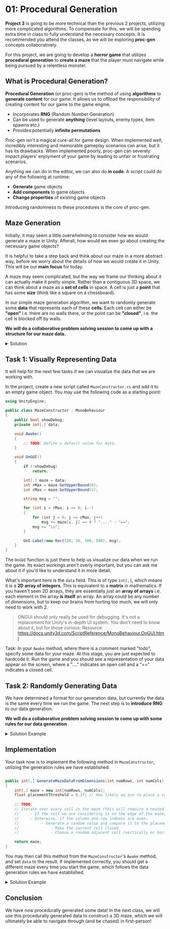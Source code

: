 # 01: Procedural Generation

**Project 3** is going to be more technical than the previous 2 projects, utilizing more complicated algorithms. To compensate for this, we will be spending extra time in class to fully understand the necessary concepts. It is recommended you attend the classes, as we will be exploring **proc-gen** concepts collaboratively.

For this project, we are going to develop a **horror game** that utilizes **procedural generation** to **create a maze** that the player must navigate while being pursued by a relentless monster.

## What is Procedural Generation?

**Procedural Generation** (or proc-gen) is the method of using **algorithms** to **generate content** for our game. It allows us to offload the responsibility of creating content for our game to the game engine.

- Incorporates **RNG** (Random Number Generation)
- Can be used to generate **anything** (level layouts, enemy types, item spawns etc.)
- Provides potentially **infinite permutations**

Proc-gen isn't a magical cure-all for game design. When implemented well, incredibly interesting and memorable gameplay scenarios can arise, but it has its drawbacks. When implemented poorly, proc-gen can severely impact players' enjoyment of your game by leading to unfair or frustrating scenarios.

Anything we can do in the editor, we can also do **in code**.
A script could do any of the following at runtime:

- **Generate** game objects
- **Add components** to game objects
- **Change properties** of existing game objects

Introducing randomness to these procedures is the core of proc-gen.

## Maze Generation

Initially, it may seem a little overwhelming to consider how we would generate a maze in Unity. Afterall, how would we even go about creating the necessary game objects?

It is helpful to take a step back and think about our maze in a more abstract way, before we worry about the details of how we would create it in Unity. This will be our **main focus** for today.

A maze may seem complicated, but the way we frame our thinking about it can actually make it pretty simple. Rather than a contiguous 3D space, we can think about a maze as a **set of cells** in space. A cell is just a **point** that has some **size** (think like a square on a chessboard).

In our simple maze generation algorithm, we want to randomly generate some **data** that represents each of these **cells**. Each cell can either be **"open"** i.e. there are no walls there, or the point can be **"closed"**, i.e. the cell is blocked off by walls.

**We will do a collaborative problem solving session to come up with a structure for our maze data.**

<details>
<summary>Solution</summary>

Our data should be structured as a matrix of **binary values**, where the value `0` represents an open cell, and the value `1` represents a closed cell.

e.g.

```csharp

1 1 1 1
1 0 0 1
1 1 1 1

1 1 1 1 1 1 1
1 0 1 1 0 0 1
1 0 0 0 0 0 1
1 1 1 1 1 1 1

```

You can likely already see how these matrices resemble a maze: The closed cells marked `1` represent the walls of the maze, and the open cells marked `0` represent a path that we could navigate.

</details>


## Task 1: Visually Representing Data

It will help for the next few tasks if we can visualize the data that we are working with.

In the project, create a new script called `MazeConstructor.cs` and add it to an empty game object. You may use the following code as a starting point:

```csharp
using UnityEngine;

public class MazeConstructor : MonoBehaviour
{
    public bool showDebug;
    private int[,] data;

    void Awake()
    {
        // TODO: Define a default value for data.
    }

    void OnGUI()
    {
        if (!showDebug)
            return;

        int[,] maze = data;
        int rMax = maze.GetUpperBound(0);
        int cMax = maze.GetUpperBound(1);

        string msg = "";

        for (int i = rMax; i >= 0; i--)
        {
            for (int j = 0; j <= cMax; j++)
                msg += maze[i, j] == 0 ? "...." : "==";
            msg += "\n";
        }

        GUI.Label(new Rect(20, 20, 500, 500), msg);
    }
}

```

The `OnGUI` function is just there to help us visualize our data when we run the game. Its exact workings aren't overly important, but you can ask me about it if you'd like to understand it in more detail.

What's important here is the `data` field. This is of type `int[,]`, which means it is a **2D array of integers**. This is equivalent to a **matrix** in mathematics. If you haven't seen 2D arrays, they are essentially just an **array of arrays** i.e. each element in the array **is itself** an array. An array could be any number of dimensions, but to keep our brains from hurting too much, we will only need to work with 2.

> ONGUI should only really be used for debugging. It's not a replacement for Unity's in-depth UI system. You don't need to know about it, but for those curious:
> Resource: <https://docs.unity3d.com/ScriptReference/MonoBehaviour.OnGUI.html>

Task: In your `Awake` method, where there is a comment marked "todo", specify some data for your maze. At this stage, you are just expected to hardcode it. Run the game and you should see a representation of your data appear on the screen, where a "...." indicates an open cell and a "==" indicates a closed cell.


## Task 2: Randomly Generating Data

We have determined a format for our generation data, but currently the data is the same every time we run the game. The next step is to **introduce RNG** to our data generation.

**We will do a collaborative problem solving session to come up with some rules for our data generation**


<details> 
<summary>Solution Example</summary>

We will use the following rules when generating our data:

- Our data matrix can be of **variable width and height**
- Every cell on the edge of the matrix should be **"closed"**
- Every cell with an **even** x and y co-ordinate will have a **chance** of being **closed**.
- If an even cell is **closed**, another **adjacent** cell (not diagonally) will also be **closed**.

There are more sophisticated methods of generating mazes (if you want to do some reading outside of class, check out the resource below. It references a lot of computer science concepts), but this algorithm will suffice for our simple game.

> Resource: <https://en.wikipedia.org/wiki/Maze_generation_algorithm>

</details>

## Implementation

Your task now is to implement the following method in `MazeConstructor`, utilizing the generation rules we have established:

```csharp

public int[,] GenerateMazeDataFromDimensions(int numRows, int numCols)
{
    int[,] maze = new int[numRows, numCols];
    float placementThreshold = 0.1f; // How likely we are to place a cell (0.1 == a 90% chance)
    
    // TODO:
    // Iterate over every cell in the maze (this will require a nested for loop)
    //     - If the cell we are considering is on the edge of the maze, make it closed (i.e. set the value in the matrix to 1)
    //     - Otherwise, if the column and row indexes are even:
    //          - Generate a random value and compare it to the placement threshold. If it exceeds the threshold:
    //              - Make the current cell closed
    //              - Choose a random adjacent cell (vertically or horizontally, not diagonally) and also set it to closed.

    return maze;
}
```

You may then call this method from the `MazeConstructor`'s `Awake` method, and set `data` to the result. If implemented correctly, you should get a different maze every time you start the game, which follows the data generation rules we have established.

<details>
<summary>Solution Example</summary>

```csharp

public int[,] GenerateMazeDataFromDimensions(int numRows, int numCols)
    {
        int[,] maze = new int[numRows, numCols];
        float placementThreshold = 0.1f; // How likely we are to place a cell (0.1 == a 90% chance).

        for (var x = 0; x < numRows; x++) // Iterate over columns.
        {
            for (var y = 0; y < numCols; y++) // Iterate over rows.
            {
                if (x == 0 || y == 0 || x == numRows - 1 || y == numCols - 1) // If we're on an edge...
                {
                    maze[x, y] = 1; // Close this cell.
                }
                else if (x % 2 == 0 && y % 2 == 0) // Otherwise, if row and col are even...
                {
                    if (Random.value > placementThreshold) // ...and we pass the placement threshold...
                    {
                        maze[x, y] = 1; // Close this cell.

                        // Pick an offset value (either 1 or -1).
                        int delta = Random.value > 0.5f ? -1 : 1;
                        // Define an offset vector [x,y].
                        int[] offset = new int[2];
                        // Decide whether to apply the offset value to x or y. (0 == x, 1 == y)
                        int offsetIndex = Random.value > 0.5f ? 0 : 1;
                        offset[offsetIndex] = delta;

                        // Close the adjacent cell.
                        maze[x + offset[0], y + offset[1]] = 1;
                    }
                }
            }
        }

        return maze;
    }

```

This code can be made more concise, but it is written out a little verbosely here to better explain what's happening.

</details>

## Conclusion

We have now procedurally generated some data! In the next class, we will use this procedurally generated data to construct a 3D maze, which we will ultimately be able to navigate through (and be chased) in first-person!